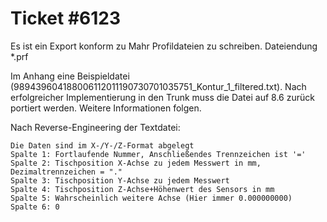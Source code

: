  

# Ticket #6123

Es ist ein Export konform zu Mahr Profildateien zu schreiben. Dateiendung *.prf

Im Anhang eine Beispieldatei (989439604188006112011190730701035751_Kontur_1_filtered.txt). Nach erfolgreicher Implementierung in den Trunk muss die Datei
auf 8.6 zurück portiert werden. Weitere Informationen folgen.

Nach Reverse-Engineering der Textdatei:

    Die Daten sind im X-/Y-/Z-Format abgelegt
    Spalte 1: Fortlaufende Nummer, Anschließendes Trennzeichen ist '='
    Spalte 2: Tischposition X-Achse zu jedem Messwert in mm, Dezimaltrennzeichen = "."
    Spalte 3: Tischposition Y-Achse zu jedem Messwert
    Spalte 4: Tischposition Z-Achse+Höhenwert des Sensors in mm
    Spalte 5: Wahrscheinlich weitere Achse (Hier immer 0.000000000)
    Spalte 6: 0


 